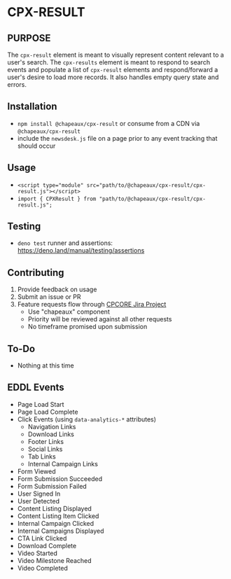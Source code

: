 # CPX-RESULT

## PURPOSE

The `cpx-result` element is meant to visually represent content relevant to a user's search. 
The `cpx-results` element is meant to respond to search events and populate a list of `cpx-result` elements 
and respond/forward a user's desire to load more records. It also handles empty query state and errors.

## Installation

* `npm install @chapeaux/cpx-result` or consume from a CDN via `@chapeaux/cpx-result`
* include the `newsdesk.js` file on a page prior to any event tracking that should occur

## Usage
* `<script type="module" src="path/to/@chapeaux/cpx-result/cpx-result.js"></script>`
* `import { CPXResult } from "path/to/@chapeaux/cpx-result/cpx-result.js";`


## Testing

* `deno test` runner and assertions: https://deno.land/manual/testing/assertions


## Contributing
1. Provide feedback on usage
2. Submit an issue or PR
3. Feature requests flow through [CPCORE Jira Project](https://issues.redhat.com/projects/CPCORE/)
    * Use "chapeaux" component
    * Priority will be reviewed against all other requests
    * No timeframe promised upon submission

## To-Do
* Nothing at this time

## EDDL Events

- Page Load Start
- Page Load Complete
- Click Events (using `data-analytics-*` attributes)
    - Navigation Links
    - Download Links
    - Footer Links
    - Social Links
    - Tab Links
    - Internal Campaign Links
- Form Viewed
- Form Submission Succeeded
- Form Submission Failed
- User Signed In
- User Detected
- Content Listing Displayed
- Content Listing Item Clicked
- Internal Campaign Clicked
- Internal Campaigns Displayed
- CTA Link Clicked
- Download Complete
- Video Started
- Video Milestone Reached
- Video Completed

